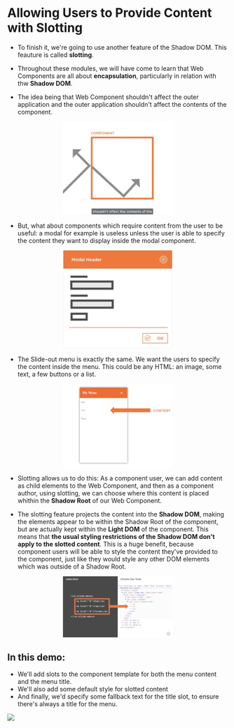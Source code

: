 # **Allowing Users to Provide Content with Slotting**

- To finish it, we're going to use another feature of the Shadow DOM. This feauture is called **slotting**.
- Throughout these modules, we will have come to learn that Web Components are all about **encapsulation**, particularly in relation with thw **Shadow DOM**.

- The idea being that Web Component shouldn't affect the outer application and the outer application shouldn't affect the contents of the component.
<p align = center>
<img src="encapsulation.png" width="250">
</p>

- But, what about components which require content from the user to be useful: a modal for example is useless unless the user is able to specify the content they want to display inside the modal component.

<p align = center>
<img src="modal.png" width="250">
</p>

- The Slide-out menu is exactly the same. We want the users to specify the content inside the menu. This could be any HTML: an image, some text, a few buttons or a list.

<p align = center>
<img src="user-content.png" width="250">
</p>

- Slotting allows us to do this: As a component user, we can add content as child elements to the Web Component, and then as a component author, using slotting, we can choose where this content is placed whithin the **Shadow Root** of our Web Component.

- The slotting feature projects the content into the **Shadow DOM**, making the elements appear to be within the Shadow Root of the component, but are actually kept within the **Light DOM** of the component. This means that **the usual styling restrictions of the Shadow DOM don't apply to the slotted content**. This is a huge benefit, because component users will be able to style the content they've provided to the component, just like they would style any other DOM elements which was outside of a Shadow Root.

<p align = center>
<img src="slotting.png" width="250">
</p>

## **In this demo:**

- We'll add slots to the component template for both the menu content and the menu title.
- We'll also add some default style for slotted content
- And finally, we'd specify some fallback text for the title slot, to ensure there's always a title for the menu.

<img src="https://media.giphy.com/media/mCRJDo24UvJMA/giphy.gif" width="200">

